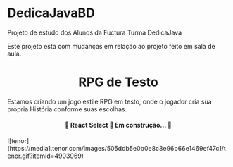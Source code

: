 # DedicaJavaBD
Projeto de estudo dos Alunos da Fuctura Turma DedicaJava

Este projeto esta com  mudanças em relação ao projeto feito em sala de aula.

<h1 align="center">RPG de Testo</h1>

Estamos criando um jogo estile RPG em testo, onde o jogador cria sua propria História  conforme suas escolhas.

<h4 align="center"> 
	🚧  React Select 🚀 Em construção...  🚧
</h4>
![tenor](https://media1.tenor.com/images/505ddb5e0b0e8c3e96b66e1469ef47c1/tenor.gif?itemid=4903969) 
